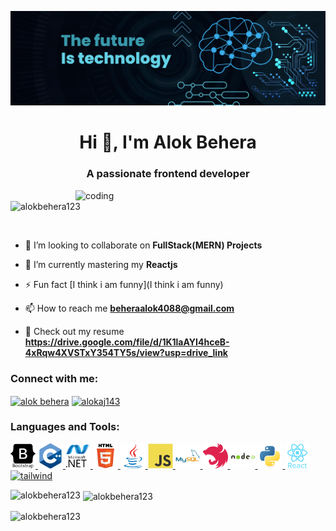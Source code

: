 ![logo](https://github.com/alokBehera123/alokBehera123/blob/main/2.png)
<h1 align="center">Hi 👋, I'm Alok Behera</h1>
<h3 align="center">A passionate frontend developer</h3>
<img align="right"alt="coding"width="400"src="https://i.pinimg.com/originals/ef/2d/b0/ef2db0885d94fd149a4b7914923bb2a3.gif"

<p align="left"> <img src="https://komarev.com/ghpvc/?username=alokbehera123&label=Profile%20views&color=0e75b6&style=flat" alt="alokbehera123" /> </p>

<p align="left"> <a href="https://twitter.com/" target="blank"><img src="https://img.shields.io/twitter/follow/?logo=twitter&style=for-the-badge" alt="" /></a> </p>

- 👯 I’m looking to collaborate on **FullStack(MERN) Projects**

- 🤝 I’m currently mastering my **Reactjs**

- ⚡ Fun fact [I think i am funny](I think i am funny)

- 📫 How to reach me **beheraalok4088@gmail.com**

- 📄 Check out my resume **https://drive.google.com/file/d/1K1laAYI4hceB-4xRqw4XVSTxY354TY5s/view?usp=drive_link**

<h3 align="left">Connect with me:</h3>
<p align="left">
<a href="https://linkedin.com/in/alok behera" target="blank"><img align="center" src="https://raw.githubusercontent.com/rahuldkjain/github-profile-readme-generator/master/src/images/icons/Social/linked-in-alt.svg" alt="alok behera" height="30" width="40" /></a>
<a href="https://instagram.com/alokaj143" target="blank"><img align="center" src="https://raw.githubusercontent.com/rahuldkjain/github-profile-readme-generator/master/src/images/icons/Social/instagram.svg" alt="alokaj143" height="30" width="40" /></a>
</p>

<h3 align="left">Languages and Tools:</h3>
<p align="left"> <a href="https://getbootstrap.com" target="_blank" rel="noreferrer"> <img src="https://raw.githubusercontent.com/devicons/devicon/master/icons/bootstrap/bootstrap-plain-wordmark.svg" alt="bootstrap" width="40" height="40"/> </a> <a href="https://www.w3schools.com/cpp/" target="_blank" rel="noreferrer"> <img src="https://raw.githubusercontent.com/devicons/devicon/master/icons/cplusplus/cplusplus-original.svg" alt="cplusplus" width="40" height="40"/> </a> <a href="https://dotnet.microsoft.com/" target="_blank" rel="noreferrer"> <img src="https://raw.githubusercontent.com/devicons/devicon/master/icons/dot-net/dot-net-original-wordmark.svg" alt="dotnet" width="40" height="40"/> </a> <a href="https://www.w3.org/html/" target="_blank" rel="noreferrer"> <img src="https://raw.githubusercontent.com/devicons/devicon/master/icons/html5/html5-original-wordmark.svg" alt="html5" width="40" height="40"/> </a> <a href="https://www.java.com" target="_blank" rel="noreferrer"> <img src="https://raw.githubusercontent.com/devicons/devicon/master/icons/java/java-original.svg" alt="java" width="40" height="40"/> </a> <a href="https://developer.mozilla.org/en-US/docs/Web/JavaScript" target="_blank" rel="noreferrer"> <img src="https://raw.githubusercontent.com/devicons/devicon/master/icons/javascript/javascript-original.svg" alt="javascript" width="40" height="40"/> </a> <a href="https://www.mysql.com/" target="_blank" rel="noreferrer"> <img src="https://raw.githubusercontent.com/devicons/devicon/master/icons/mysql/mysql-original-wordmark.svg" alt="mysql" width="40" height="40"/> </a> <a href="https://nestjs.com/" target="_blank" rel="noreferrer"> <img src="https://raw.githubusercontent.com/devicons/devicon/master/icons/nestjs/nestjs-plain.svg" alt="nestjs" width="40" height="40"/> </a> <a href="https://nodejs.org" target="_blank" rel="noreferrer"> <img src="https://raw.githubusercontent.com/devicons/devicon/master/icons/nodejs/nodejs-original-wordmark.svg" alt="nodejs" width="40" height="40"/> </a> <a href="https://www.python.org" target="_blank" rel="noreferrer"> <img src="https://raw.githubusercontent.com/devicons/devicon/master/icons/python/python-original.svg" alt="python" width="40" height="40"/> </a> <a href="https://reactjs.org/" target="_blank" rel="noreferrer"> <img src="https://raw.githubusercontent.com/devicons/devicon/master/icons/react/react-original-wordmark.svg" alt="react" width="40" height="40"/> </a> <a href="https://tailwindcss.com/" target="_blank" rel="noreferrer"> <img src="https://www.vectorlogo.zone/logos/tailwindcss/tailwindcss-icon.svg" alt="tailwind" width="40" height="40"/> </a> </p>

<p><img align="left" src="https://github-readme-stats.vercel.app/api/top-langs?username=alokbehera123&show_icons=true&locale=en&layout=compact" alt="alokbehera123" /></p>

<p>&nbsp;<img align="center" src="https://github-readme-stats.vercel.app/api?username=alokbehera123&show_icons=true&locale=en" alt="alokbehera123" /></p>

<p><img align="center" src="https://github-readme-streak-stats.herokuapp.com/?user=alokbehera123&" alt="alokbehera123" /></p>


 

    

